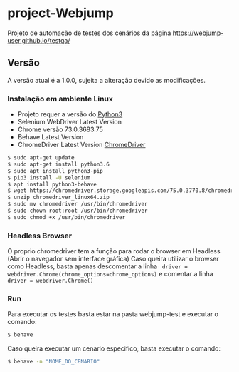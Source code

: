 # project-Webjump
Projeto de automação de testes dos cenários da página https://webjump-user.github.io/testqa/

## Versão
A versão atual é a 1.0.0, sujeita a alteração devido as modificações.

### Instalação em ambiente Linux

- Projeto requer a versão do [Python3](https://www.python.org/downloads/) 
- Selenium WebDriver Latest Version
- Chrome versão 73.0.3683.75
- Behave Latest Version 
- ChromeDriver Latest Version [ChromeDriver](https://tecadmin.net/setup-selenium-chromedriver-on-ubuntu/)

```sh
$ sudo apt-get update
$ sudo apt-get install python3.6
$ sudo apt install python3-pip
$ pip3 install -U selenium
$ apt install python3-behave
$ wget https://chromedriver.storage.googleapis.com/75.0.3770.8/chromedriver_linux64.zip
$ unzip chromedriver_linux64.zip
$ sudo mv chromedriver /usr/bin/chromedriver
$ sudo chown root:root /usr/bin/chromedriver
$ sudo chmod +x /usr/bin/chromedriver
```

### Headless Browser
O proprio chromedriver tem a função para rodar o browser em Headless (Abrir o navegador sem interface gráfica)
Caso queira utilizar o browser como Headless, basta apenas descomentar a linha
``` driver = webdriver.Chrome(chrome_options=chrome_options)```
e comentar a linha 
``` driver = webdriver.Chrome()```


### Run

Para executar os testes basta estar na pasta webjump-test e executar o comando:
```sh
$ behave
```

Caso queira executar um cenario especifico, basta executar o comando:
```sh
$ behave -n "NOME_DO_CENARIO"
```
